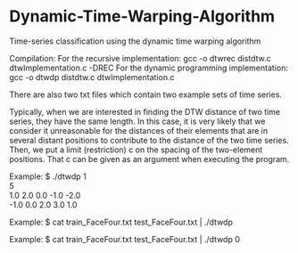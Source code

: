# Dynamic-Time-Warping-Algorithm
Time-series classification using the dynamic time warping algorithm

Compilation:
For the recursive implementation:
gcc -o dtwrec distdtw.c dtwImplementation.c -DREC
For the dynamic programming implementation:
gcc -o dtwdp distdtw.c dtwImplementation.c

There are also two txt files which contain two example sets of time series.

Typically, when we are interested in finding the DTW distance of two time series, they have the same length.
In this case, it is very likely that we consider it unreasonable for the distances of their elements that are in several distant positions  to contribute to the distance of the two time series.
Then, we put a limit (restriction) c on the spacing of the two-element positions.
That c can be given as an argument when executing the program.

Example:
$ ./dtwdp 1  
5  
1.0 2.0 0.0 -1.0 -2.0  
-1.0 0.0 2.0 3.0 1.0  

Example:
$ cat train_FaceFour.txt test_FaceFour.txt | ./dtwdp

Example:
$ cat train_FaceFour.txt test_FaceFour.txt | ./dtwdp 0
